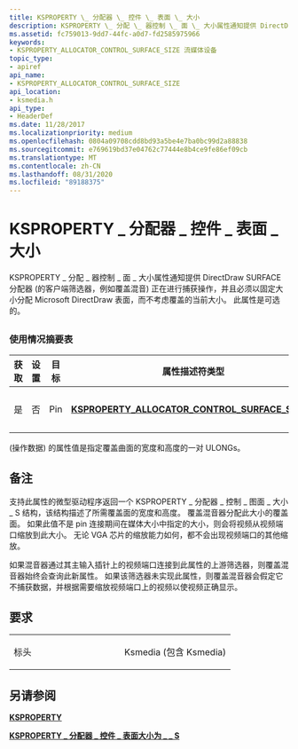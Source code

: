 ```yaml
---
title: KSPROPERTY \_ 分配器 \_ 控件 \_ 表面 \_ 大小
description: KSPROPERTY \_ 分配 \_ 器控制 \_ 面 \_ 大小属性通知提供 DirectDraw SURFACE 分配器 (的客户端筛选器，例如覆盖混音) 正在进行捕获操作，并且必须以固定大小分配 Microsoft DirectDraw 表面，而不考虑覆盖的当前大小。 此属性是可选的。
ms.assetid: fc759013-9dd7-44fc-a0d7-fd2585975966
keywords:
- KSPROPERTY_ALLOCATOR_CONTROL_SURFACE_SIZE 流媒体设备
topic_type:
- apiref
api_name:
- KSPROPERTY_ALLOCATOR_CONTROL_SURFACE_SIZE
api_location:
- ksmedia.h
api_type:
- HeaderDef
ms.date: 11/28/2017
ms.localizationpriority: medium
ms.openlocfilehash: 0804a09708cdd8bd93a5be4e7ba0bc99d2a88838
ms.sourcegitcommit: e769619bd37e04762c77444e8b4ce9fe86ef09cb
ms.translationtype: MT
ms.contentlocale: zh-CN
ms.lasthandoff: 08/31/2020
ms.locfileid: "89188375"
---
```

# <a name="ksproperty_allocator_control_surface_size"></a>KSPROPERTY \_ 分配器 \_ 控件 \_ 表面 \_ 大小


KSPROPERTY \_ 分配 \_ 器控制 \_ 面 \_ 大小属性通知提供 DirectDraw SURFACE 分配器 (的客户端筛选器，例如覆盖混音) 正在进行捕获操作，并且必须以固定大小分配 Microsoft DirectDraw 表面，而不考虑覆盖的当前大小。 此属性是可选的。

## <span id="ddk_ksproperty_allocator_control_surface_size_ks"></span><span id="DDK_KSPROPERTY_ALLOCATOR_CONTROL_SURFACE_SIZE_KS"></span>


### <a name="usage-summary-table"></a>使用情况摘要表

<table>
<colgroup>
<col width="20%" />
<col width="20%" />
<col width="20%" />
<col width="20%" />
<col width="20%" />
</colgroup>
<thead>
<tr class="header">
<th>获取</th>
<th>设置</th>
<th>目标</th>
<th>属性描述符类型</th>
<th>属性值类型</th>
</tr>
</thead>
<tbody>
<tr class="odd">
<td><p>是</p></td>
<td><p>否</p></td>
<td><p>Pin</p></td>
<td><p><a href="https://docs.microsoft.com/windows-hardware/drivers/ddi/ksmedia/ns-ksmedia-ksproperty_allocator_control_surface_size_s" data-raw-source="[&lt;strong&gt;KSPROPERTY_ALLOCATOR_CONTROL_SURFACE_SIZE_S&lt;/strong&gt;](/windows-hardware/drivers/ddi/ksmedia/ns-ksmedia-ksproperty_allocator_control_surface_size_s)"><strong>KSPROPERTY_ALLOCATOR_CONTROL_SURFACE_SIZE_S</strong></a></p></td>
<td><p>一对 ULONGs</p></td>
</tr>
</tbody>
</table>

 

 (操作数据) 的属性值是指定覆盖曲面的宽度和高度的一对 ULONGs。

<a name="remarks"></a>备注
-------

支持此属性的微型驱动程序返回一个 KSPROPERTY \_ 分配器 \_ 控制 \_ 图面 \_ 大小 \_ S 结构，该结构描述了所需覆盖面的宽度和高度。 覆盖混音器分配此大小的覆盖面。 如果此值不是 pin 连接期间在媒体大小中指定的大小，则会将视频从视频端口缩放到此大小。 无论 VGA 芯片的缩放能力如何，都不会出现视频端口的其他缩放。

如果混音器通过其主输入插针上的视频端口连接到此属性的上游筛选器，则覆盖混音器始终会查询此新属性。 如果该筛选器未实现此属性，则覆盖混音器会假定它不捕获数据，并根据需要缩放视频端口上的视频以使视频正确显示。

<a name="requirements"></a>要求
------------

<table>
<colgroup>
<col width="50%" />
<col width="50%" />
</colgroup>
<tbody>
<tr class="odd">
<td><p>标头</p></td>
<td>Ksmedia (包含 Ksmedia) </td>
</tr>
</tbody>
</table>

## <a name="see-also"></a>另请参阅


[**KSPROPERTY**](/windows-hardware/drivers/ddi/ks/ns-ks-ksidentifier)

[**KSPROPERTY \_ 分配器 \_ 控件 \_ 表面大小为 \_ \_ S**](/windows-hardware/drivers/ddi/ksmedia/ns-ksmedia-ksproperty_allocator_control_surface_size_s)

 


